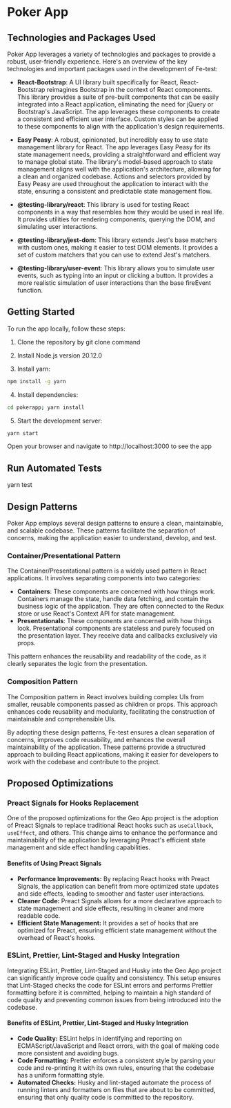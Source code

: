 # Poker App

## Technologies and Packages Used

Poker App leverages a variety of technologies and packages to provide a robust, user-friendly experience. Here's an overview of the key technologies and important packages used in the development of Fe-test:

- **React-Bootstrap**: A UI library built specifically for React, React-Bootstrap reimagines Bootstrap in the context of React components. This library provides a suite of pre-built components that can be easily integrated into a React application, eliminating the need for jQuery or Bootstrap's JavaScript. The app leverages these components to create a consistent and efficient user interface. Custom styles can be applied to these components to align with the application's design requirements.

- **Easy Peasy**: A robust, opinionated, but incredibly easy to use state management library for React. The app leverages Easy Peasy for its state management needs, providing a straightforward and efficient way to manage global state. The library's model-based approach to state management aligns well with the application's architecture, allowing for a clean and organized codebase. Actions and selectors provided by Easy Peasy are used throughout the application to interact with the state, ensuring a consistent and predictable state management flow.

- **@testing-library/react**: This library is used for testing React components in a way that resembles how they would be used in real life. It provides utilities for rendering components, querying the DOM, and simulating user interactions.

- **@testing-library/jest-dom**: This library extends Jest's base matchers with custom ones, making it easier to test DOM elements. It provides a set of custom matchers that you can use to extend Jest's matchers.

- **@testing-library/user-event**: This library allows you to simulate user events, such as typing into an input or clicking a button. It provides a more realistic simulation of user interactions than the base fireEvent function.

## Getting Started

To run the app locally, follow these steps:

1. Clone the repository by git clone command

2. Install Node.js version 20.12.0

3. Install yarn:

```bash
npm install -g yarn
```

4. Install dependencies:

```bash
cd pokerapp; yarn install
```

5. Start the development server:

```bash
yarn start
```

Open your browser and navigate to http://localhost:3000 to see the app

## Run Automated Tests

yarn test

## Design Patterns

Poker App employs several design patterns to ensure a clean, maintainable, and scalable codebase. These patterns facilitate the separation of concerns, making the application easier to understand, develop, and test.

### Container/Presentational Pattern

The Container/Presentational pattern is a widely used pattern in React applications. It involves separating components into two categories:

- **Containers**: These components are concerned with how things work. Containers manage the state, handle data fetching, and contain the business logic of the application. They are often connected to the Redux store or use React's Context API for state management.
- **Presentationals**: These components are concerned with how things look. Presentational components are stateless and purely focused on the presentation layer. They receive data and callbacks exclusively via props.

This pattern enhances the reusability and readability of the code, as it clearly separates the logic from the presentation.

### Composition Pattern

The Composition pattern in React involves building complex UIs from smaller, reusable components passed as children or props. This approach enhances code reusability and modularity, facilitating the construction of maintainable and comprehensible UIs.

By adopting these design patterns, Fe-test ensures a clean separation of concerns, improves code reusability, and enhances the overall maintainability of the application. These patterns provide a structured approach to building React applications, making it easier for developers to work with the codebase and contribute to the project.

## Proposed Optimizations

### Preact Signals for Hooks Replacement

One of the proposed optimizations for the Geo App project is the adoption of Preact Signals to replace traditional React hooks such as `useCallback`, `useEffect`, and others. This change aims to enhance the performance and maintainability of the application by leveraging Preact's efficient state management and side effect handling capabilities.

#### Benefits of Using Preact Signals

- **Performance Improvements:** By replacing React hooks with Preact Signals, the application can benefit from more optimized state updates and side effects, leading to smoother and faster user interactions.
- **Cleaner Code:** Preact Signals allows for a more declarative approach to state management and side effects, resulting in cleaner and more readable code.
- **Efficient State Management:** It provides a set of hooks that are optimized for Preact, ensuring efficient state management without the overhead of React's hooks.


### ESLint, Prettier, Lint-Staged and Husky Integration

Integrating ESLint, Prettier, Lint-Staged and Husky into the Geo App project can significantly improve code quality and consistency. This setup ensures that Lint-Staged checks the code for ESLint errors and performs Prettier formatting before it is committed, helping to maintain a high standard of code quality and preventing common issues from being introduced into the codebase.

#### Benefits of ESLint, Prettier, Lint-Staged and Husky Integration

- **Code Quality:** ESLint helps in identifying and reporting on ECMAScript/JavaScript and React errors, with the goal of making code more consistent and avoiding bugs.
- **Code Formatting:** Prettier enforces a consistent style by parsing your code and re-printing it with its own rules, ensuring that the codebase has a uniform formatting style.
- **Automated Checks:** Husky and lint-staged automate the process of running linters and formatters on files that are about to be committed, ensuring that only quality code is committed to the repository.